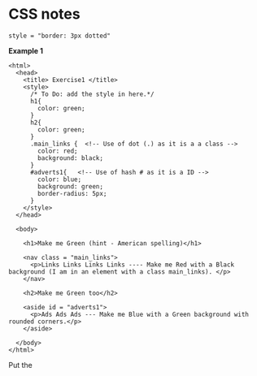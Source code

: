 # CSS notes

```
style = "border: 3px dotted"
```

**Example 1**
```
<html>
  <head>
    <title> Exercise1 </title>
    <style>
      /* To Do: add the style in here.*/
      h1{
        color: green;
      }
      h2{
        color: green;
      }
      .main_links {  <!-- Use of dot (.) as it is a a class -->
        color: red;
        background: black;
      }
      #adverts1{   <!-- Use of hash # as it is a ID -->
        color: blue;
        background: green;
        border-radius: 5px;
      }
    </style>
  </head>

  <body>

    <h1>Make me Green (hint - American spelling)</h1>

    <nav class = "main_links">
      <p>Links Links Links Links ---- Make me Red with a Black background (I am in an element with a class main_links). </p>
    </nav>

    <h2>Make me Green too</h2>

    <aside id = "adverts1">
      <p>Ads Ads Ads --- Make me Blue with a Green background with rounded corners.</p>
    </aside>

  </body>
</html>
```
Put the <style> tags within the <head tags, not the <body tag


**Classes or IDs**

Classes use a dot (.). eg  .main_links

IDs use a #     eg. #adverts1

They work in a v similar way. Which should you use, where and why?

IDs should be used for one off items
Class should be used for a bunch of elementes. If it is going to be reused.
It doesn't actually make much difference, it is just best practice. It is assumed that IDs are used for one off items and will be treated by others as such.

**Selectors**

- x,y{...}     AND        Applies to x and y

- xy{...}      WITHIN     Applies to y within x

- x > y{...}   DIRECT DECENDANTS   applies to x as parent of y (y is a direct child of x)

**Commenting**

Use /* __________ */

**Cascading nature of CSS**

```
video{
  width: 600px;
  height: 600px;
}

video.video_small{
  width: 320px;
  height: 240px;
}
```
Use of sub categories- 'cascading'

**Syntax**
```
video{
  width: 600px;
  height: 600px;
}
```
Use : NOT =

Also: use units when stating sizes. Different units include: px, pt
